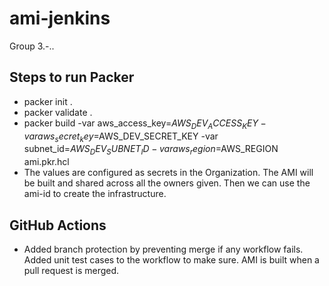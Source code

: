 # ami-jenkins 

Group 3.-..
## Steps to run Packer 
 - packer init .
 - packer validate .
 - packer build -var aws_access_key=$AWS_DEV_ACCESS_KEY -var aws_secret_key=$AWS_DEV_SECRET_KEY -var subnet_id=$AWS_DEV_SUBNET_ID -var aws_region=$AWS_REGION ami.pkr.hcl
 - The values are configured as secrets in the Organization. The AMI will be built and shared across all the owners given. Then we can use the ami-id to create the infrastructure.
## GitHub Actions
 - Added branch protection by preventing merge if any workflow fails. Added unit test cases to the workflow to make sure. AMI is built when a pull request is merged.
